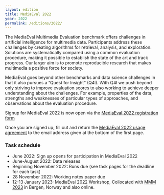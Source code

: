 ```yaml
---
layout: edition
title: MediaEval 2022
year: 2022
permalink: /editions/2022/
---
```


The MediaEval Multimedia Evaluation benchmark offers challenges in artificial intelligence for multimedia data. Participants address these challenges by creating algorithms for retrieval, analysis, and exploration. Solutions are systematically compared using a common evaluation procedure, making it possible to establish the state of the art and track progress. Our larger aim is to promote reproducible research that makes multimedia a positive force for society. 

MediaEval goes beyond other benchmarks and data science challenges in that it also pursues a “Quest for Insight” (Q4I). With Q4I we push beyond only striving to improve evaluation scores to also working to achieve deeper understanding about the challenges. For example, properties of the data,  strengths and weaknesses of particular types of approaches, and observations about the evaluation procedure.

Signup for MediaEval 2022 is now open via the [MediaEval 2022 registration form](https://forms.gle/JcKoa5ycxR2KEiTJ7)

Once you are signed up, fill out and return the [MediaEval 2022 usage agreement](https://multimediaeval.github.io/editions/2022/docs/MediaEval2022_UsageAgreement.pdf) to the email address given at the bottom of the first page. 

<!--The [call for proposals](https://multimediaeval.github.io/) for tasks to run in the 2022 benchmarking season will close on 14 April.-->

### Task schedule

* June 2022: Sign up opens for participation in MediaEval 2022 
* June-August 2022: Data releases 
* Beginning November 2022: Runs due (see task pages for the deadline for each task)
* 28 November 2022: Working notes paper due
* 12-13 January 2023: MediaEval 2022 Workshop, Collocated with [MMM 2023](https://www.mmm2023.no) in Bergen, Norway and also online.

<!-- ### Task Pre-Announcement

This is a partial list of tasks that MediaEval 2022 will offer. Keep your eye on this page for the list to grow and descriptions to be added soon.

* DisasterMM: Multimedia Analysis of Disaster-Related Social Media Data
* Emotional Mario: A Game Analytics Challenge
* FakeNews: Fake News Detection
* Medico: Medical Multimedia Task: Transparent Tracking of Spermatozoa
* Musti: Multimodal Understanding of Smells in Texts and Images
* NewsImages: Relating news articles and images
* NjordVid: Fishing Trawler Video Analytics Task
* Memorability: Predicting Video Memorability
* Sports Video: Fine Grained Action Detection and Classification of Table Tennis Strokes from videos
* SwimTrack: Swimmers and Stroke Rate Detection in Elite Race Videos
* Urban Air: Urban Life and Air Pollution
-->
